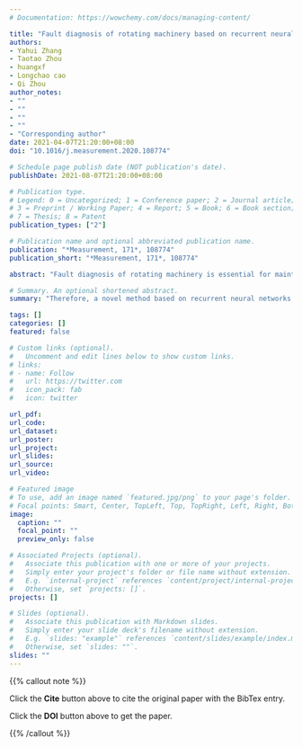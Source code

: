```yaml
---
# Documentation: https://wowchemy.com/docs/managing-content/

title: "Fault diagnosis of rotating machinery based on recurrent neural networks"
authors:
- Yahui Zhang
- Taotao Zhou
- huangxf
- Longchao cao
- Qi Zhou
author_notes:
- ""
- ""
- ""
- ""
- "Corresponding author"
date: 2021-04-07T21:20:00+08:00
doi: "10.1016/j.measurement.2020.108774"

# Schedule page publish date (NOT publication's date).
publishDate: 2021-08-07T21:20:00+08:00

# Publication type.
# Legend: 0 = Uncategorized; 1 = Conference paper; 2 = Journal article;
# 3 = Preprint / Working Paper; 4 = Report; 5 = Book; 6 = Book section;
# 7 = Thesis; 8 = Patent
publication_types: ["2"]

# Publication name and optional abbreviated publication name.
publication: "*Measurement, 171*, 108774"
publication_short: "*Measurement, 171*, 108774"

abstract: "Fault diagnosis of rotating machinery is essential for maintaining system performance and ensuring the operation safety. Deep learning (DL) has been recently developed rapidly and achieved remarkable results in fault diagnosis. However, the temporal information from time-series signals is ignored by convolutional neural networks (CNNs) based methods. Besides, the robustness against the noise is essential to methods for fault diagnosis. Therefore, a novel method based on recurrent neural networks (RNNs) is proposed to identify fault types in rotating machinery in this paper. One-dimensional time-series vibration signals are first converted into two-dimensional images. Then, Gated Recurrent Unit (GRU) is introduced to exploit temporal information of time-series data and learn representative features from constructed images. A multilayer perceptron (MLP) is finally employed to implement fault recognition. Experimental results show that the proposed method achieves the best performance on two public datasets compared with existing work and exhibits the robustness against the noise."

# Summary. An optional shortened abstract.
summary: "Therefore, a novel method based on recurrent neural networks (RNNs) is proposed to identify fault types in rotating machinery in this paper."

tags: []
categories: []
featured: false

# Custom links (optional).
#   Uncomment and edit lines below to show custom links.
# links:
# - name: Follow
#   url: https://twitter.com
#   icon_pack: fab
#   icon: twitter

url_pdf:
url_code:
url_dataset:
url_poster:
url_project:
url_slides:
url_source:
url_video:

# Featured image
# To use, add an image named `featured.jpg/png` to your page's folder. 
# Focal points: Smart, Center, TopLeft, Top, TopRight, Left, Right, BottomLeft, Bottom, BottomRight.
image:
  caption: ""
  focal_point: ""
  preview_only: false

# Associated Projects (optional).
#   Associate this publication with one or more of your projects.
#   Simply enter your project's folder or file name without extension.
#   E.g. `internal-project` references `content/project/internal-project/index.md`.
#   Otherwise, set `projects: []`.
projects: []

# Slides (optional).
#   Associate this publication with Markdown slides.
#   Simply enter your slide deck's filename without extension.
#   E.g. `slides: "example"` references `content/slides/example/index.md`.
#   Otherwise, set `slides: ""`.
slides: ""
---
```


{{% callout note %}}

Click the **Cite** button above to cite the original paper with the BibTex entry.

Click the **DOI** button above to get the paper.

{{% /callout %}}
